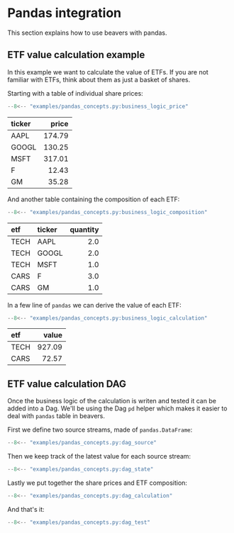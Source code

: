 # Pandas integration

This section explains how to use beavers with pandas.

## ETF value calculation example

In this example we want to calculate the value of ETFs.
If you are not familiar with ETFs, think about them as just a basket of shares.

Starting with a table of individual share prices:
```python
--8<-- "examples/pandas_concepts.py:business_logic_price"
```

| ticker   |   price |
|:---------|--------:|
| AAPL     |  174.79 |
| GOOGL    |  130.25 |
| MSFT     |  317.01 |
| F        |   12.43 |
| GM       |   35.28 |

And another table containing the composition of each ETF:
```python
--8<-- "examples/pandas_concepts.py:business_logic_composition"
```

| etf   | ticker   |   quantity |
|:------|:---------|-----------:|
| TECH  | AAPL     |        2.0 |
| TECH  | GOOGL    |        2.0 |
| TECH  | MSFT     |        1.0 |
| CARS  | F        |        3.0 |
| CARS  | GM       |        1.0 |

In a few line of `pandas` we can derive the value of each ETF:
```python
--8<-- "examples/pandas_concepts.py:business_logic_calculation"
```

| etf  |   value |
|:-----|--------:|
| TECH |  927.09 |
| CARS |   72.57 |

## ETF value calculation DAG

Once the business logic of the calculation is writen and tested it can be added into a Dag.
We'll be using the Dag `pd` helper which makes it easier to deal with `pandas` table in beavers.

First we define two source streams, made of `pandas.DataFrame`:
```python
--8<-- "examples/pandas_concepts.py:dag_source"
```

Then we keep track of the latest value for each source stream:
```python
--8<-- "examples/pandas_concepts.py:dag_state"
```

Lastly we put together the share prices and ETF composition:
```python
--8<-- "examples/pandas_concepts.py:dag_calculation"
```

And that's it:

```python
--8<-- "examples/pandas_concepts.py:dag_test"
```
